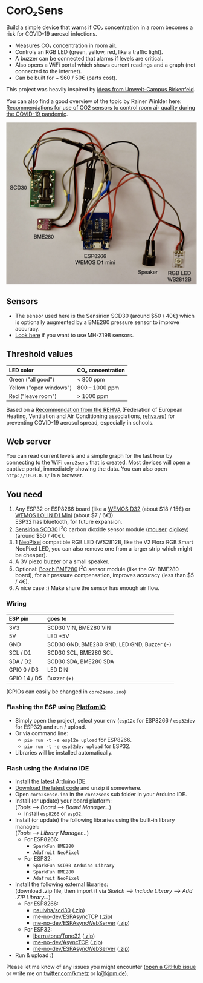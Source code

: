 # CorO₂Sens

Build a simple device that warns if CO₂ concentration in a room becomes a risk for COVID-19 aerosol infections.

- Measures CO₂ concentration in room air.
- Controls an RGB LED (green, yellow, red, like a traffic light).
- A buzzer can be connected that alarms if levels are critical.
- Also opens a WiFi portal which shows current readings and a graph (not connected to the internet).
- Can be built for ~ $60 / 50€ (parts cost).

This project was heavily inspired by [ideas from Umwelt-Campus Birkenfeld](https://www.umwelt-campus.de/forschung/projekte/iot-werkstatt/ideen-zur-corona-krise).

You can also find a good overview of the topic by Rainer Winkler here: [Recommendations for use of CO2 sensors to control room air quality during the COVID-19 pandemic](https://medium.com/@rainer.winkler.poaceae/recommendations-for-use-of-co2-sensors-to-control-room-air-quality-during-the-covid-19-pandemic-c04cac6644d0).

![coro2sens overview](coro2sens.jpeg)


## Sensors
- The sensor used here is the Sensirion SCD30 (around $50 / 40€) which is optionally augmented by a BME280 pressure sensor to improve accuracy.
- [Look here](https://github.com/RainerWinkler/CO2-Measurement-simple) if you want to use MH-Z19B sensors.
 

## Threshold values
| LED color                 |CO₂ concentration |
|:--------------------------|:----------------------------|
| Green ("all good")        | < 800 ppm                  |
| Yellow ("open windows")   | 800 – 1000 ppm             |
| Red ("leave room")        | \> 1000 ppm                 |

Based on a [Recommendation from the REHVA](https://www.rehva.eu/fileadmin/user_upload/REHVA_COVID-19_guidance_document_V3_03082020.pdf)
(Federation of European Heating, Ventilation and Air Conditioning associations, [rehva.eu](https://www.rehva.eu/))
for preventing COVID-19 aerosol spread, especially in schools. 


## Web server
You can read current levels and a simple graph for the last hour by connecting to the WiFi `coro2sens` that is created.
Most devices will open a captive portal, immediately showing the data. You can also open `http://10.0.0.1/` in a browser.


## You need
1. Any ESP32 or ESP8266 board (like a [WEMOS D32](https://docs.wemos.cc/en/latest/d32/d32.html) (about $18 / 15€) or [WEMOS LOLIN D1 Mini](https://docs.wemos.cc/en/latest/d1/d1_mini.html) (about $7 / 6€)).  
ESP32 has bluetooth, for future expansion.
1. [Sensirion SCD30](https://www.sensirion.com/en/environmental-sensors/carbon-dioxide-sensors/carbon-dioxide-sensors-co2/) I<sup>2</sup>C carbon dioxide sensor module ([mouser](https://mouser.com/ProductDetail/Sensirion/SCD30?qs=rrS6PyfT74fdywu4FxpYjQ==), [digikey](https://www.digikey.com/product-detail/en/sensirion-ag/SCD30/1649-1098-ND/8445334)) (around $50 / 40€).
1. 1 [NeoPixel](https://www.adafruit.com/category/168) compatible RGB LED (WS2812B, like the V2 Flora RGB Smart NeoPixel LED, you can also remove one from a larger strip which might be cheaper).
1. A 3V piezo buzzer or a small speaker.
1. Optional: [Bosch BME280](https://www.bosch-sensortec.com/products/environmental-sensors/humidity-sensors-bme280/) I<sup>2</sup>C sensor module (like the GY-BME280 board), for  air pressure compensation, improves accuracy (less than $5 / 4€).   
1. A nice case :) Make shure the sensor has enough air flow.


### Wiring

| ESP pin      | goes to                                    |
|:-------------|:-------------------------------------------|
| 3V3          | SCD30 VIN, BME280 VIN                      |
| 5V           | LED +5V                                    |
| GND          | SCD30 GND, BME280 GND, LED GND, Buzzer (-) |
| SCL / D1     | SCD30 SCL, BME280 SCL                      |
| SDA / D2     | SCD30 SDA, BME280 SDA                      |
| GPIO 0 / D3  | LED DIN                                    |
| GPIO 14 / D5 | Buzzer (+)                                 |

(GPIOs can easily be changed in `coro2sens.ino`)


### Flashing the ESP using [PlatfomIO](https://platformio.org/)
- Simply open the project, select your env (`esp12e` for ESP8266 / `esp32dev` for ESP32) and run / upload.
- Or via command line:
  - `pio run -t -e esp12e upload` for ESP8266.
  - `pio run -t -e esp32dev upload` for ESP32.
- Libraries will be installed automatically.
  
### Flash using the Arduino IDE
- Install [the latest Arduino IDE](https://www.arduino.cc/en/main/software).
- [Download the latest code](https://github.com/kmetz/coro2sens/archive/master.zip) and unzip it somewhere.
- Open `coro2sense.ino` in the `coro2sens` sub folder in your Arduino IDE.
- Install (or update) your board platform:  
  (*Tools –> Board –> Board Manager...*)
  - Install `esp8266` or `esp32`.
- Install (or update) the following libraries using the built-in library manager:  
  (*Tools –> Library Manager...*)
  - For ESP8266:
    - `SparkFun BME280`
    - `Adafruit NeoPixel`
  - For ESP32:
    - `SparkFun SCD30 Arduino Library`
    - `SparkFun BME280`
    - `Adafruit NeoPixel`
- Install the following external libraries:  
  (download .zip file, then import it via *Sketch –> Include Library –> Add .ZIP Library...*)
  - For ESP8266:
    - [paulvha/scd30](https://github.com/paulvha/scd30) ([.zip](https://github.com/paulvha/scd30/archive/master.zip))
    - [me-no-dev/ESPAsyncTCP](https://github.com/me-no-dev/ESPAsyncTCP) ([.zip](https://github.com/me-no-dev/ESPAsyncTCP/archive/master.zip))
    - [me-no-dev/ESPAsyncWebServer](https://github.com/me-no-dev/ESPAsyncWebServer) ([.zip](https://github.com/me-no-dev/ESPAsyncWebServer/archive/master.zip))
  - For ESP32:
    - [lbernstone/Tone32](https://github.com/lbernstone/Tone32) ([.zip](https://github.com/lbernstone/Tone32/archive/master.zip))
    - [me-no-dev/AsyncTCP](https://github.com/me-no-dev/AsyncTCP) ([.zip](https://github.com/me-no-dev/AsyncTCP/archive/master.zip))
    - [me-no-dev/ESPAsyncWebServer](https://github.com/me-no-dev/ESPAsyncWebServer) ([.zip](https://github.com/me-no-dev/ESPAsyncWebServer/archive/master.zip))
- Run & upload :)


Please let me know of any issues you might encounter ([open a GitHub issue](https://github.com/kmetz/coro2sens/issues/new/choose) or write me on [twitter.com/kmetz](https://twitter.com/kmetz) or k@kjpm.de).

